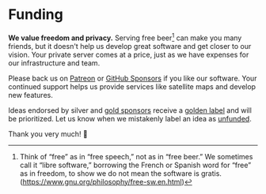 # Funding

**We value freedom and privacy.** Serving free beer[^1] can make you many friends, but it doesn't help us develop great 
software and get closer to our vision. Your private server comes at a price, just as we have expenses for our 
infrastructure and team.

Please back us on [Patreon](https://www.patreon.com/photoprism) or [GitHub Sponsors](https://github.com/sponsors/photoprism)
if you like our software. Your continued support helps us provide services like satellite maps and develop new features.

Ideas endorsed by silver and [gold sponsors](https://github.com/photoprism/photoprism/blob/develop/SPONSORS.md) 
receive a [golden label](https://github.com/photoprism/photoprism/issues?q=is%3Aissue+is%3Aopen+label%3Asponsor) and will be prioritized. Let us know when we mistakenly label an idea as [unfunded](https://github.com/photoprism/photoprism/issues?q=is%3Aissue+is%3Aopen+label%3Aunfunded).

Thank you very much! 💜

[^1]: Think of “free” as in “free speech,” not as in “free beer.” We sometimes call it “libre software,” borrowing the French or Spanish word for “free” as in freedom, to show we do not mean the software is gratis. (https://www.gnu.org/philosophy/free-sw.en.html)